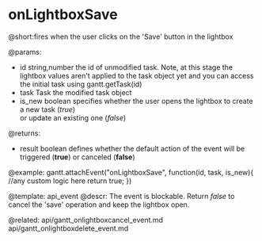 onLightboxSave
=============
@short:fires when the user clicks on the 'Save' button in the lightbox
	

@params:
- id	 	string,number   	the id of unmodified task. Note, at this stage the lightbox values aren't applied to the task object yet and you can access the initial task using gantt.getTask(id)
- task 		Task				the modified task object
- is_new	boolean				specifies whether the user opens the lightbox to create a new task (<i>true</i>)<br> or update an existing one (<i>false</i>)

@returns:  
  - result     boolean       defines whether the default action of the event will be triggered (<b>true</b>) or canceled (<b>false</b>) 
 
@example:
gantt.attachEvent("onLightboxSave", function(id, task, is_new){
    //any custom logic here
    return true;
})

@template:	api_event
@descr:
The event is blockable. Return *false* to cancel the 'save' operation and keep the lightbox open.

@related:
	api/gantt_onlightboxcancel_event.md
    api/gantt_onlightboxdelete_event.md